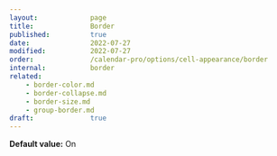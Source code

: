```yaml
---
layout:             page
title:              Border
published:          true
date:               2022-07-27
modified:           2022-07-27
order:              /calendar-pro/options/cell-appearance/border
internal:           border
related:
    - border-color.md
    - border-collapse.md
    - border-size.md
    - group-border.md
draft:              true
---
```

**Default value:** On
